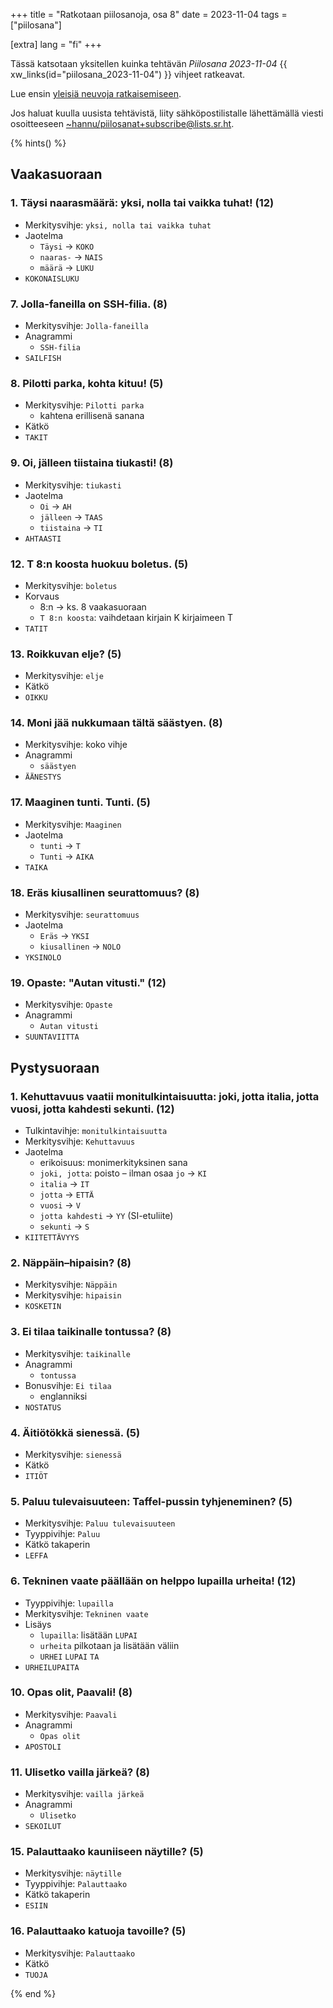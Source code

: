 +++
title = "Ratkotaan piilosanoja, osa 8"
date = 2023-11-04
tags = ["piilosana"]

[extra]
lang = "fi"
+++

Tässä katsotaan yksitellen kuinka tehtävän *Piilosana 2023-11-04* {{ xw_links(id="piilosana_2023-11-04") }} vihjeet ratkeavat.

<!--more-->

Lue ensin [yleisiä neuvoja ratkaisemiseen](@/piilosanat/ratkotaan/_index.md).

Jos haluat kuulla uusista tehtävistä, liity sähköpostilistalle lähettämällä viesti osoitteeseen [~hannu/piilosanat+subscribe@lists.sr.ht](mailto:~hannu/piilosanat+subscribe@lists.sr.ht).

{% hints() %}

## Vaakasuoraan

### 1. Täysi naarasmäärä: yksi, nolla tai vaikka tuhat! (12)

- Merkitysvihje: `yksi, nolla tai vaikka tuhat`
- Jaotelma
  - `Täysi` -> `KOKO`
  - `naaras-` -> `NAIS`
  - `määrä` -> `LUKU`
- `KOKONAISLUKU`

### 7. Jolla-faneilla on SSH-filia. (8)

- Merkitysvihje: `Jolla-faneilla`
- Anagrammi
  - `SSH-filia`
- `SAILFISH`

### 8. Pilotti parka, kohta kituu! (5)

- Merkitysvihje: `Pilotti parka`
  - kahtena erillisenä sanana
- Kätkö
- `TAKIT`

### 9. Oi, jälleen tiistaina tiukasti! (8)

- Merkitysvihje: `tiukasti`
- Jaotelma
  - `Oi` -> `AH`
  - `jälleen` -> `TAAS`
  - `tiistaina` -> `TI`
- `AHTAASTI`

### 12. T 8:n koosta huokuu boletus. (5)

- Merkitysvihje: `boletus`
- Korvaus
  - 8:n -> ks. 8 vaakasuoraan
  - `T 8:n koosta`: vaihdetaan kirjain K kirjaimeen T
- `TATIT`

### 13. Roikkuvan elje? (5)

- Merkitysvihje: `elje`
- Kätkö
- `OIKKU`

### 14. Moni jää nukkumaan tältä säästyen. (8)

- Merkitysvihje: koko vihje
- Anagrammi
  - `säästyen`
- `ÄÄNESTYS`

### 17. Maaginen tunti. Tunti. (5)

- Merkitysvihje: `Maaginen`
- Jaotelma
  - `tunti` -> `T`
  - `Tunti` -> `AIKA`
- `TAIKA`

### 18. Eräs kiusallinen seurattomuus? (8)

- Merkitysvihje: `seurattomuus`
- Jaotelma
  - `Eräs` -> `YKSI`
  - `kiusallinen` -> `NOLO`
- `YKSINOLO`

### 19. Opaste: "Autan vitusti." (12)

- Merkitysvihje: `Opaste`
- Anagrammi
  - `Autan vitusti`
- `SUUNTAVIITTA`


## Pystysuoraan

### 1. Kehuttavuus vaatii monitulkintaisuutta: joki, jotta italia, jotta vuosi, jotta kahdesti sekunti. (12)

- Tulkintavihje: `monitulkintaisuutta`
- Merkitysvihje: `Kehuttavuus`
- Jaotelma
  - erikoisuus: monimerkityksinen sana
  - `joki, jotta`: poisto – ilman osaa `jo` -> `KI`
  - `italia` -> `IT`
  - `jotta` -> `ETTÄ`
  - `vuosi` -> `V`
  - `jotta kahdesti` -> `YY` (SI-etuliite)
  - `sekunti` -> `S`
- `KIITETTÄVYYS`

### 2. Näppäin–hipaisin? (8)

- Merkitysvihje: `Näppäin`
- Merkitysvihje: `hipaisin`
- `KOSKETIN`

### 3. Ei tilaa taikinalle tontussa? (8)

- Merkitysvihje: `taikinalle`
- Anagrammi
  - `tontussa`
- Bonusvihje: `Ei tilaa`
  - englanniksi
- `NOSTATUS`

### 4. Äitiötökkä sienessä. (5)

- Merkitysvihje: `sienessä`
- Kätkö
- `ITIÖT`

### 5. Paluu tulevaisuuteen: Taffel-pussin tyhjeneminen? (5)

- Merkitysvihje: `Paluu tulevaisuuteen`
- Tyyppivihje: `Paluu`
- Kätkö takaperin
- `LEFFA`

### 6. Tekninen vaate päällään on helppo lupailla urheita! (12)

- Tyyppivihje: `lupailla`
- Merkitysvihje: `Tekninen vaate`
- Lisäys
  - `lupailla`: lisätään `LUPAI`
  - `urheita` pilkotaan ja lisätään väliin
  - `URHEI` `LUPAI` `TA`
- `URHEILUPAITA`

### 10. Opas olit, Paavali! (8)

- Merkitysvihje: `Paavali`
- Anagrammi
  - `Opas olit`
- `APOSTOLI`

### 11. Ulisetko vailla järkeä? (8)

- Merkitysvihje: `vailla järkeä`
- Anagrammi
  - `Ulisetko`
- `SEKOILUT`

### 15. Palauttaako kauniiseen näytille? (5)

- Merkitysvihje: `näytille`
- Tyyppivihje: `Palauttaako`
- Kätkö takaperin
- `ESIIN`

### 16. Palauttaako katuoja tavoille? (5)

- Merkitysvihje: `Palauttaako`
- Kätkö
- `TUOJA`

{% end %}
